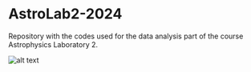 # AstroLab2-2024
Repository with the codes used for the data analysis part of the course Astrophysics Laboratory 2.

![alt text](https://i.ytimg.com/vi/8XI3wARIEbE/maxresdefault.jpg)
